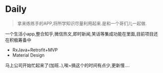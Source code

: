 # Daily

> 拿来练练手的APP,将所学知识尽量利用起来.是和一个哥们儿一起做.

一个生活小app,整合知乎,微信热文,即时新闻,笑话等集成功能在里面,目前项目还在积极筹备中

- RxJava+Retrofit+MVP
- Material Design

马上公司开始忙起来了(加班..),唉~搞这个的时间有点少,更新慢....
